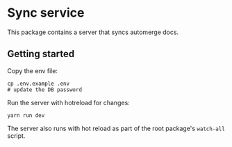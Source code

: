 # Sync service

This package contains a server that syncs automerge docs.

## Getting started

Copy the env file:

```shell
cp .env.example .env
# update the DB password
```

Run the server with hotreload for changes:

```shell
yarn run dev
```

The server also runs with hot reload as part of the root package's `watch-all` script.
